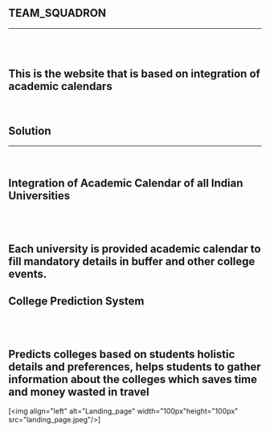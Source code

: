 ## TEAM_SQUADRON
<hr>
<br>
<br>

## This is the website that is based on integration of academic calendars
<br>

## Solution 
<hr>
<br>

## Integration of Academic Calendar of all Indian Universities
<br>
<br>

## Each university is provided academic calendar to fill mandatory details in buffer and other college events.

## College Prediction System
<br>
<br>

## Predicts colleges based on students holistic details and preferences, helps students to gather information about the colleges which saves time and money wasted in travel

[<img align="left" alt="Landing_page" width="100px"height="100px" src="landing_page.jpeg"/>]








